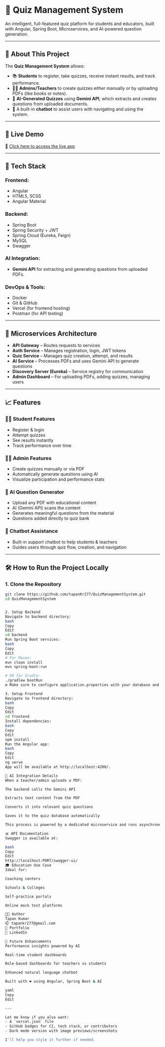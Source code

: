 # 🎯 Quiz Management System

An intelligent, full-featured quiz platform for students and educators, built with Angular, Spring Boot, Microservices, and AI-powered question generation.

---

## 📖 About This Project

The **Quiz Management System** allows:

- 📚 **Students** to register, take quizzes, receive instant results, and track performance.
- 🧑‍🏫 **Admins/Teachers** to create quizzes either manually or by uploading PDFs (like books or notes).
- 🤖 **AI-Generated Quizzes** using **Gemini API**, which extracts and creates questions from uploaded documents.
- 💬 A built-in **chatbot** to assist users with navigating and using the system.

---

## 🚀 Live Demo

🔗 [Click here to access the live app](https://quiz-management-system-smoky.vercel.app/)

---

## 🔧 Tech Stack

### Frontend:
- Angular
- HTML5, SCSS
- Angular Material

### Backend:
- Spring Boot
- Spring Security + JWT
- Spring Cloud (Eureka, Feign)
- MySQL
- Swagger

### AI Integration:
- **Gemini API** for extracting and generating questions from uploaded PDFs.

### DevOps & Tools:
- Docker
- Git & GitHub
- Vercel (for frontend hosting)
- Postman (for API testing)

---

## 📂 Microservices Architecture

- **API Gateway** – Routes requests to services
- **Auth Service** – Manages registration, login, JWT tokens
- **Quiz Service** – Manages quiz creation, attempt, and results
- **AI Service** – Processes PDFs and uses Gemini API to generate questions
- **Discovery Server (Eureka)** – Service registry for communication
- **Admin Dashboard** – For uploading PDFs, adding quizzes, managing users

---

## 📈 Features

### 👨‍🎓 Student Features
- Register & login
- Attempt quizzes
- See results instantly
- Track performance over time

### 👨‍🏫 Admin Features
- Create quizzes manually or via PDF
- Automatically generate questions using AI
- Visualize participation and performance stats

### 🤖 AI Question Generator
- Upload any PDF with educational content
- AI (Gemini API) scans the content
- Generates meaningful questions from the material
- Questions added directly to quiz bank

### 💬 Chatbot Assistance
- Built-in support chatbot to help students & teachers
- Guides users through quiz flow, creation, and navigation

---

## 🛠️ How to Run the Project Locally

### 1. Clone the Repository
```bash
git clone https://github.com/tapanKr277/QuizManagementSystem.git
cd QuizManagementSystem


2. Setup Backend
Navigate to backend directory:
bash
Copy
Edit
cd backend
Run Spring Boot services:
bash
Copy
Edit
# For Maven:
mvn clean install
mvn spring-boot:run

# OR for Gradle:
./gradlew bootRun
⚙️ Make sure to configure application.properties with your database and Gemini API key.

3. Setup Frontend
Navigate to frontend directory:
bash
Copy
Edit
cd frontend
Install dependencies:
bash
Copy
Edit
npm install
Run the Angular app:
bash
Copy
Edit
ng serve
App will be available at http://localhost:4200/.

🤖 AI Integration Details
When a teacher/admin uploads a PDF:

The backend calls the Gemini API

Extracts text content from the PDF

Converts it into relevant quiz questions

Saves it to the quiz database automatically

This process is powered by a dedicated microservice and runs asynchronously using Feign + background processing.

📊 API Documentation
Swagger is available at:

bash
Copy
Edit
http://localhost:PORT/swagger-ui/
🎓 Education Use Case
Ideal for:

Coaching centers

Schools & Colleges

Self-practice portals

Online mock test platforms

🧑‍💻 Author
Tapan Kumar
📫 tapankr277@gmail.com
🔗 Portfolio
💼 LinkedIn

📌 Future Enhancements
Performance insights powered by AI

Real-time student dashboards

Role-based dashboards for teachers vs students

Enhanced natural language chatbot

Built with ❤️ using Angular, Spring Boot & AI

yaml
Copy
Edit

---

Let me know if you also want:
- A `vercel.json` file
- GitHub badges for CI, tech stack, or contributors
- Dark mode version with image previews/screenshots

I'll help you style it further if needed.
